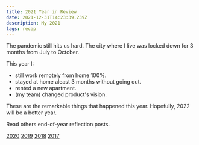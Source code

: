 ```yaml
---
title: 2021 Year in Review
date: 2021-12-31T14:23:39.239Z
description: My 2021
tags: recap
---
```


The pandemic still hits us hard. The city where I live was locked down for 3 months from July to October.

This year I:

- still work remotely from home 100%.
- stayed at home aleast 3 months without going out.
- rented a new apartment.
- (my team) changed product's vision.

These are the remarkable things that happened this year. Hopefully, 2022 will be a better year.

Read others end-of-year reflection posts.

[2020](/posts/2020-year-in-review.html)
[2019](/posts/2019-year-in-review.html)
[2018](/posts/2018-year-in-review.html)
[2017](/posts/2017-year-in-review.html)
